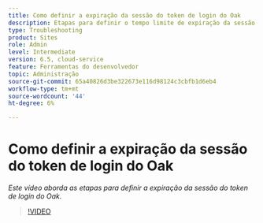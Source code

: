 ```yaml
---
title: Como definir a expiração da sessão do token de login do Oak
description: Etapas para definir o tempo limite de expiração da sessão do token de origem do oak
type: Troubleshooting
product: Sites
role: Admin
level: Intermediate
version: 6.5, cloud-service
feature: Ferramentas do desenvolvedor
topic: Administração
source-git-commit: 65a40826d3be322673e116d98124c3cbfb1d6eb4
workflow-type: tm+mt
source-wordcount: '44'
ht-degree: 6%

---
```


# Como definir a expiração da sessão do token de login do Oak

*Este vídeo aborda as etapas para definir a expiração da sessão do token de login do Oak.*

>[!VIDEO](https://video.tv.adobe.com/v/335468?quality=9&learn=on)
